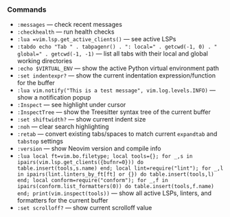 
### Commands

- `:messages` — check recent messages
- `:checkhealth` — run health checks
- `:lua =vim.lsp.get_active_clients()` — see active LSPs
- `:tabdo echo "Tab " . tabpagenr() . ": local=" . getcwd(-1, 0) . " global=" . getcwd(-1, -1)` — list all tabs with their local and global working directories
- `:echo $VIRTUAL_ENV` — show the active Python virtual environment path
- `:set indentexpr?` — show the current indentation expression/function for the buffer
- `:lua vim.notify("This is a test message", vim.log.levels.INFO)` — show a notification popup
- `:Inspect` — see highlight under cursor
- `:InspectTree` — show the Treesitter syntax tree of the current buffer
- `:set shiftwidth?` — show current indent size
- `:noh` — clear search highlighting
- `:retab` — convert existing tabs/spaces to match current `expandtab` and `tabstop` settings
- `:version` — show Neovim version and compile info
- `:lua local ft=vim.bo.filetype; local tools={}; for _,s in ipairs(vim.lsp.get_clients({bufnr=0})) do table.insert(tools,s.name) end; local lint=require("lint"); for _,l in ipairs(lint.linters_by_ft[ft] or {}) do table.insert(tools,l) end; local conform=require("conform"); for _,f in ipairs(conform.list_formatters(0)) do table.insert(tools,f.name) end; print(vim.inspect(tools))` — show all active LSPs, linters, and formatters for the current buffer
- `:set scrolloff?` — show current scrolloff value
